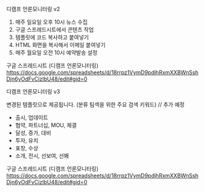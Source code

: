 디캠프 언론모니터링 v2

1. 매주 일요일 오후 10시 뉴스 수집
2. 구글 스프레드시트에서 콘텐츠 작업
3. 템플릿에 코드 복사하고 붙여넣기
4. HTML 화면을 복사해서 이메일 붙여넣기
5. 매주 월요일 오전 10시 예약발송 설정

구글 스프레드시트 (디캠프 언론모니터링)
https://docs.google.com/spreadsheets/d/18rrpz1VymD9pdjhRxmXXBWnSshDjn6yOdFvCizlbU48/edit#gid=0



디캠프 언론모니터링 v3

변경된 템플릿으로 제공됩니다.
(분류 팀섹을 위한 주요 검색 키워드) // 추가 예정
- 출시, 업데이트
- 협약, 파트너십, MOU, 체결
- 달성, 증가, 대비
- 투자, 유치
- 표창, 수상
- 소개, 전시, 선보여, 선봬

구글 스프레드시트 (디캠프 언론모니터링)
https://docs.google.com/spreadsheets/d/18rrpz1VymD9pdjhRxmXXBWnSshDjn6yOdFvCizlbU48/edit#gid=0